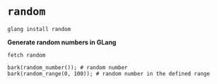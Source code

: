 # `random`
```shell
glang install random
```

**Generate random numbers in GLang**

```
fetch random

bark(random_number()); # random number
bark(random_range(0, 100)); # random number in the defined range
```
